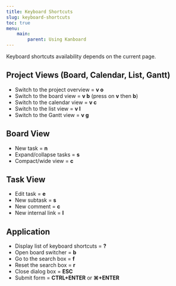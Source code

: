 ```yaml
---
title: Keyboard Shortcuts
slug: keyboard-shortcuts
toc: true
menu:
    main:
        parent: Using Kanboard
---
```


Keyboard shortcuts availability depends on the current page.

## Project Views (Board, Calendar, List, Gantt)

- Switch to the project overview = **v o**
- Switch to the board view = **v b** (press on **v** then **b**)
- Switch to the calendar view = **v c**
- Switch to the list view = **v l**
- Switch to the Gantt view = **v g**

## Board View

- New task = **n**
- Expand/collapse tasks = **s**
- Compact/wide view = **c**

## Task View

- Edit task = **e**
- New subtask = **s**
- New comment = **c**
- New internal link = **l**

## Application

- Display list of keyboard shortcuts = **?**
- Open board switcher = **b**
- Go to the search box = **f**
- Reset the search box = **r**
- Close dialog box = **ESC**
- Submit form = **CTRL+ENTER** or **⌘+ENTER**
